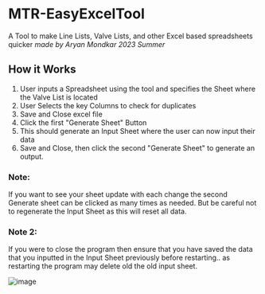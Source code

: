 # MTR-EasyExcelTool
A Tool to make Line Lists, Valve Lists, and other Excel based spreadsheets quicker
_made by Aryan Mondkar 2023 Summer_

## How it Works
1. User inputs a Spreadsheet using the tool and specifies the Sheet where the Valve List is located
2. User Selects the key Columns to check for duplicates
3. Save and Close excel file
4. Click the first "Generate Sheet" Button
5. This should generate an Input Sheet where the user can now input their data
6. Save and Close, then click the second "Generate Sheet" to generate an output.

### Note: 
If you want to see your sheet update with each change the second Generate sheet can be clicked as many times as needed. But be careful not to regenerate the Input Sheet as this will reset all data.

### Note 2: 
If you were to close the program then ensure that you have saved the data that you inputted in the Input Sheet previously before restarting.. as restarting the program may delete old the old input sheet. 


![image](https://github.com/Mondkurry/MTR-EasyExcelTool/assets/30964417/242370a1-0738-4dd5-ac6e-d31fd7a5ca0c)
